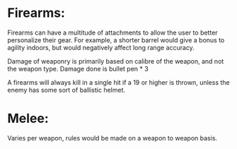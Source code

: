 # Firearms:
Firearms can have a multitude of attachments to allow the user to better personalize their gear. For example, a shorter barrel would give a bonus to agility indoors, but would negatively affect long range accuracy.

Damage of weaponry is primarily based on calibre of the weapon, and not the weapon type. 
Damage done is bullet pen * 3

A firearms will always kill in a single hit if a 19 or higher is thrown, unless the enemy has some sort of ballistic helmet.

# Melee:
Varies per weapon, rules would be made on a weapon to weapon basis.